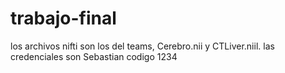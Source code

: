 # trabajo-final
los archivos nifti son los del teams, Cerebro.nii y CTLiver.niil. las credenciales son Sebastian codigo 1234
